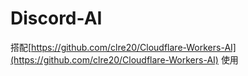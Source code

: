 # Discord-AI
搭配[https://github.com/clre20/Cloudflare-Workers-AI](https://github.com/clre20/Cloudflare-Workers-AI) 使用
